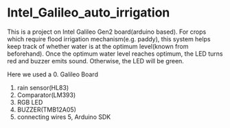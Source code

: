# Intel_Galileo_auto_irrigation

This is a project on Intel Galileo Gen2 board(arduino based).
For crops which require flood irrigation mechanism(e.g. paddy),
this system helps keep track of whether water is at the optimum level(known from beforehand).
Once the optimum water level reaches optimum, the LED turns red and buzzer emits sound.
Otherwise, the LED will be green.

Here we used a 
0. Galileo Board
1. rain sensor(HL83)
2. Comparator(LM393)
2. RGB LED
3. BUZZER(TMB12A05)
4. connecting wires
5, Arduino SDK